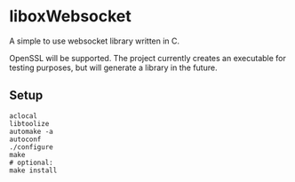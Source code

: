 # liboxWebsocket
A simple to use websocket library written in C.

OpenSSL will be supported.
The project currently creates an executable for testing purposes, but will generate a library in the future.

## Setup
``````
aclocal
libtoolize
automake -a
autoconf
./configure
make
# optional:
make install
``````
